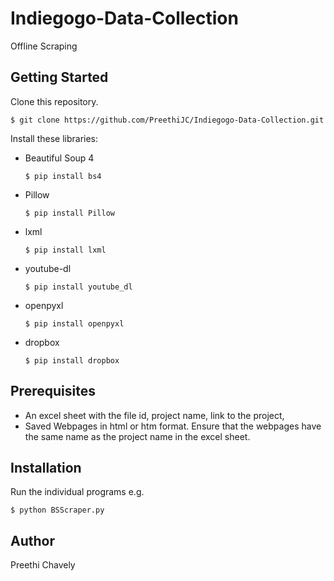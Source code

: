 # Indiegogo-Data-Collection
Offline Scraping

## Getting Started

Clone this repository.

    $ git clone https://github.com/PreethiJC/Indiegogo-Data-Collection.git

Install these libraries:
* Beautiful Soup 4
  ```
  $ pip install bs4
  ```
* Pillow
  ```
  $ pip install Pillow
  ```
* lxml
  ```
  $ pip install lxml
  ```
* youtube-dl
  ```
  $ pip install youtube_dl
  ```
* openpyxl
  ```
  $ pip install openpyxl
  ```
* dropbox
  ```
  $ pip install dropbox
  ```
## Prerequisites
* An excel sheet with the file id, project name, link to the project, <custom fields>
* Saved Webpages in html or htm format. Ensure that the webpages have the same name as the project name in the excel sheet.

## Installation
Run the individual programs e.g.

    $ python BSScraper.py 

## Author
Preethi Chavely
